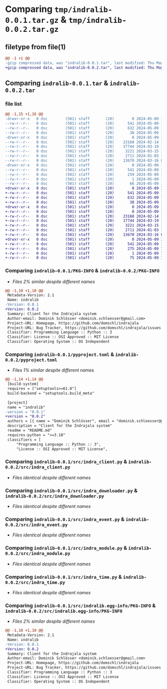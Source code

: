 # Comparing `tmp/indralib-0.0.1.tar.gz` & `tmp/indralib-0.0.2.tar.gz`

## filetype from file(1)

```diff
@@ -1 +1 @@
-gzip compressed data, was "indralib-0.0.1.tar", last modified: Thu May  9 10:45:06 2024, max compression
+gzip compressed data, was "indralib-0.0.2.tar", last modified: Thu May  9 14:15:59 2024, max compression
```

## Comparing `indralib-0.0.1.tar` & `indralib-0.0.2.tar`

### file list

```diff
@@ -1,15 +1,16 @@
-drwxr-xr-x   0 dsc        (501) staff       (20)        0 2024-05-09 10:45:06.936213 indralib-0.0.1/
--rw-r--r--   0 dsc        (501) staff       (20)      541 2024-05-09 10:45:06.935967 indralib-0.0.1/PKG-INFO
--rw-r--r--   0 dsc        (501) staff       (20)      632 2024-05-09 10:35:17.000000 indralib-0.0.1/pyproject.toml
--rw-r--r--   0 dsc        (501) staff       (20)       38 2024-05-09 10:45:06.936282 indralib-0.0.1/setup.cfg
-drwxr-xr-x   0 dsc        (501) staff       (20)        0 2024-05-09 10:45:06.934878 indralib-0.0.1/src/
--rw-r--r--   0 dsc        (501) staff       (20)    23168 2024-02-14 14:23:50.000000 indralib-0.0.1/src/indra_client.py
--rw-r--r--   0 dsc        (501) staff       (20)    17744 2024-03-19 16:24:18.000000 indralib-0.0.1/src/indra_downloader.py
--rw-r--r--   0 dsc        (501) staff       (20)     3221 2024-03-15 13:14:27.000000 indralib-0.0.1/src/indra_event.py
--rw-r--r--   0 dsc        (501) staff       (20)     2711 2024-01-03 13:39:36.000000 indralib-0.0.1/src/indra_module.py
--rw-r--r--   0 dsc        (501) staff       (20)    13670 2024-03-16 09:35:30.000000 indralib-0.0.1/src/indra_time.py
-drwxr-xr-x   0 dsc        (501) staff       (20)        0 2024-05-09 10:45:06.935696 indralib-0.0.1/src/indralib.egg-info/
--rw-r--r--   0 dsc        (501) staff       (20)      541 2024-05-09 10:45:06.000000 indralib-0.0.1/src/indralib.egg-info/PKG-INFO
--rw-r--r--   0 dsc        (501) staff       (20)      259 2024-05-09 10:45:06.000000 indralib-0.0.1/src/indralib.egg-info/SOURCES.txt
--rw-r--r--   0 dsc        (501) staff       (20)        1 2024-05-09 10:45:06.000000 indralib-0.0.1/src/indralib.egg-info/dependency_links.txt
--rw-r--r--   0 dsc        (501) staff       (20)       66 2024-05-09 10:45:06.000000 indralib-0.0.1/src/indralib.egg-info/top_level.txt
+drwxr-xr-x   0 dsc        (501) staff       (20)        0 2024-05-09 14:15:59.623626 indralib-0.0.2/
+-rw-r--r--   0 dsc        (501) staff       (20)      541 2024-05-09 14:15:59.623392 indralib-0.0.2/PKG-INFO
+-rw-r--r--   0 dsc        (501) staff       (20)      632 2024-05-09 14:14:56.000000 indralib-0.0.2/pyproject.toml
+-rw-r--r--   0 dsc        (501) staff       (20)       38 2024-05-09 14:15:59.623676 indralib-0.0.2/setup.cfg
+drwxr-xr-x   0 dsc        (501) staff       (20)        0 2024-05-09 14:15:59.622530 indralib-0.0.2/src/
+-rw-r--r--   0 dsc        (501) staff       (20)        0 2024-05-09 14:14:09.000000 indralib-0.0.2/src/__init__.py
+-rw-r--r--   0 dsc        (501) staff       (20)    23168 2024-02-14 14:23:50.000000 indralib-0.0.2/src/indra_client.py
+-rw-r--r--   0 dsc        (501) staff       (20)    17744 2024-03-19 16:24:18.000000 indralib-0.0.2/src/indra_downloader.py
+-rw-r--r--   0 dsc        (501) staff       (20)     3221 2024-03-15 13:14:27.000000 indralib-0.0.2/src/indra_event.py
+-rw-r--r--   0 dsc        (501) staff       (20)     2711 2024-01-03 13:39:36.000000 indralib-0.0.2/src/indra_module.py
+-rw-r--r--   0 dsc        (501) staff       (20)    13670 2024-03-16 09:35:30.000000 indralib-0.0.2/src/indra_time.py
+drwxr-xr-x   0 dsc        (501) staff       (20)        0 2024-05-09 14:15:59.623187 indralib-0.0.2/src/indralib.egg-info/
+-rw-r--r--   0 dsc        (501) staff       (20)      541 2024-05-09 14:15:59.000000 indralib-0.0.2/src/indralib.egg-info/PKG-INFO
+-rw-r--r--   0 dsc        (501) staff       (20)      275 2024-05-09 14:15:59.000000 indralib-0.0.2/src/indralib.egg-info/SOURCES.txt
+-rw-r--r--   0 dsc        (501) staff       (20)        1 2024-05-09 14:15:59.000000 indralib-0.0.2/src/indralib.egg-info/dependency_links.txt
+-rw-r--r--   0 dsc        (501) staff       (20)       75 2024-05-09 14:15:59.000000 indralib-0.0.2/src/indralib.egg-info/top_level.txt
```

### Comparing `indralib-0.0.1/PKG-INFO` & `indralib-0.0.2/PKG-INFO`

 * *Files 2% similar despite different names*

```diff
@@ -1,10 +1,10 @@
 Metadata-Version: 2.1
 Name: indralib
-Version: 0.0.1
+Version: 0.0.2
 Summary: Client for the Indrajala system
 Author-email: Dominik Schlösser <dominik.schloesser@gmail.com>
 Project-URL: Homepage, https://github.com/domschl/indrajala
 Project-URL: Bug Tracker, https://github.com/domschl/indrajala/issues
 Classifier: Programming Language :: Python :: 3
 Classifier: License :: OSI Approved :: MIT License
 Classifier: Operating System :: OS Independent
```

### Comparing `indralib-0.0.1/pyproject.toml` & `indralib-0.0.2/pyproject.toml`

 * *Files 1% similar despite different names*

```diff
@@ -1,14 +1,14 @@
 [build-system]
 requires = ["setuptools>=61.0"]
 build-backend = "setuptools.build_meta"
 
 [project]
 name = "indralib"
-version = "0.0.1"
+version = "0.0.2"
 authors = [{ name = "Dominik Schlösser", email = "dominik.schloesser@gmail.com" }]
 description = "Client for the Indrajala system"
 readme = "README.md"
 requires-python = ">=3.10"
 classifiers = [
     "Programming Language :: Python :: 3",
     "License :: OSI Approved :: MIT License",
```

### Comparing `indralib-0.0.1/src/indra_client.py` & `indralib-0.0.2/src/indra_client.py`

 * *Files identical despite different names*

### Comparing `indralib-0.0.1/src/indra_downloader.py` & `indralib-0.0.2/src/indra_downloader.py`

 * *Files identical despite different names*

### Comparing `indralib-0.0.1/src/indra_event.py` & `indralib-0.0.2/src/indra_event.py`

 * *Files identical despite different names*

### Comparing `indralib-0.0.1/src/indra_module.py` & `indralib-0.0.2/src/indra_module.py`

 * *Files identical despite different names*

### Comparing `indralib-0.0.1/src/indra_time.py` & `indralib-0.0.2/src/indra_time.py`

 * *Files identical despite different names*

### Comparing `indralib-0.0.1/src/indralib.egg-info/PKG-INFO` & `indralib-0.0.2/src/indralib.egg-info/PKG-INFO`

 * *Files 2% similar despite different names*

```diff
@@ -1,10 +1,10 @@
 Metadata-Version: 2.1
 Name: indralib
-Version: 0.0.1
+Version: 0.0.2
 Summary: Client for the Indrajala system
 Author-email: Dominik Schlösser <dominik.schloesser@gmail.com>
 Project-URL: Homepage, https://github.com/domschl/indrajala
 Project-URL: Bug Tracker, https://github.com/domschl/indrajala/issues
 Classifier: Programming Language :: Python :: 3
 Classifier: License :: OSI Approved :: MIT License
 Classifier: Operating System :: OS Independent
```

